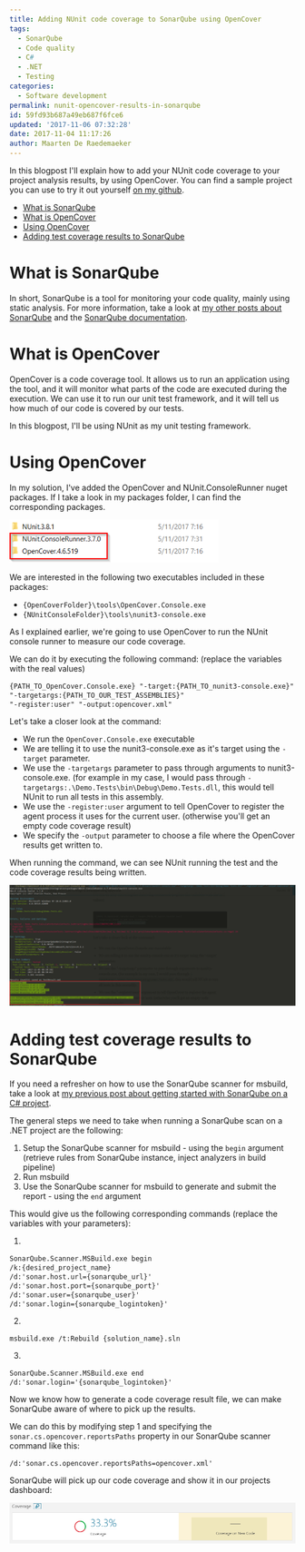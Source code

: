 ```yaml
---
title: Adding NUnit code coverage to SonarQube using OpenCover
tags: 
  - SonarQube
  - Code quality
  - C#
  - .NET
  - Testing
categories:
  - Software development
permalink: nunit-opencover-results-in-sonarqube
id: 59fd93b687a49eb687f6fce6
updated: '2017-11-06 07:32:28'
date: 2017-11-04 11:17:26
author: Maarten De Raedemaeker
---
```

In this blogpost I'll explain how to add your NUnit code coverage to your project analysis results, by using OpenCover.
You can find a sample project you can use to try it out yourself [on my github](https://github.com/maartenderaedemaeker/SonarQubeNunitIntegrationDemo).

* [What is SonarQube](#sonarqube-intro)
* [What is OpenCover](#opencover-intro)
* [Using OpenCover](#using-opencover)
* [Adding test coverage results to SonarQube](#coverage-results)
<a name="sonarqube-intro"></a>
# What is SonarQube
In short, SonarQube is a tool for monitoring your code quality, mainly using static analysis.
For more information, take a look at [my other posts about SonarQube](/tag/sonarqube/) and the [SonarQube documentation](https://docs.sonarqube.org/display/SONAR/Documentation).
<a name="opencover-intro"></a>
# What is OpenCover
OpenCover is a code coverage tool.
It allows us to run an application using the tool, and it will monitor what parts of the code are executed during the execution. 
We can use it to run our unit test framework, and it will tell us how much of our code is covered by our tests.

In this blogpost, I'll be using NUnit as my unit testing framework.
<a name="using-opencover"></a>
# Using OpenCover
In my solution, I've added the OpenCover and NUnit.ConsoleRunner nuget packages.
If I take a look in my packages folder, I can find the corresponding packages.

![2017-11-05-09_13_58-packages](/images/2017/11/2017-11-05-09_13_58-packages.png)

We are interested in the following two executables included in these packages:
* `{OpenCoverFolder}\tools\OpenCover.Console.exe`
* `{NUnitConsoleFolder}\tools\nunit3-console.exe`

As I explained earlier, we're going to use OpenCover to run the NUnit console runner to measure our code coverage.

We can do it by executing the following command: (replace the variables with the real values)
```
{PATH_TO_OpenCover.Console.exe} "-target:{PATH_TO_nunit3-console.exe}" 
"-targetargs:{PATH_TO_OUR_TEST_ASSEMBLIES}" 
"-register:user" "-output:opencover.xml"
```
Let's take a closer look at the command:
* We run the `OpenCover.Console.exe` executable
* We are telling it to use the nunit3-console.exe as it's target using the `-target` parameter. 
* We use the `-targetargs` parameter to pass through arguments to nunit3-console.exe. (for example in my case, I would pass through `-targetargs:.\Demo.Tests\bin\Debug\Demo.Tests.dll`, this would tell NUnit to run all tests in this assembly. 
* We use the `-register:user` argument to tell OpenCover to register the agent process it uses for the current user. (otherwise you'll get an empty code coverage result)
* We specify the `-output` parameter to choose a file where the OpenCover results get written to.

When running the command, we can see NUnit running the test and the code coverage results being written.

![2017-11-05-09_31_16-Cmder](/images/2017/11/2017-11-05-09_31_16-Cmder.png)

<a name="coverage-results"></a>
# Adding test coverage results to SonarQube
If you need a refresher on how to use the SonarQube scanner for msbuild, take a look at [my previous post about getting started with SonarQube on a C# project](/2017/07/16/getting-started-with-sonarqube-on-a-csharp-project/).

The general steps we need to take when running a SonarQube scan on a .NET project are the following:
1. Setup the SonarQube scanner for msbuild - using the `begin` argument (retrieve rules from SonarQube instance, inject analyzers in build pipeline)
2. Run msbuild
3. Use the SonarQube scanner for msbuild to generate and submit the report - using the `end` argument

This would give us the following corresponding commands (replace the variables with your parameters):

1. 
```
SonarQube.Scanner.MSBuild.exe begin 
/k:{desired_project_name} 
/d:'sonar.host.url={sonarqube_url}' 
/d:'sonar.host.port={sonarqube_port}' 
/d:'sonar.user={sonarqube_user}' 
/d:'sonar.login={sonarqube_logintoken}' 
```

2.
```
msbuild.exe /t:Rebuild {solution_name}.sln
```

3.
```
SonarQube.Scanner.MSBuild.exe end /d:'sonar.login='{sonarqube_logintoken}'
```

Now we know how to generate a code coverage result file, we can make SonarQube aware of where to pick up the results.

We can do this by modifying step 1 and specifying the `sonar.cs.opencover.reportsPaths` property in our SonarQube scanner command like this:
```
/d:'sonar.cs.opencover.reportsPaths=opencover.xml'
```

SonarQube will pick up our code coverage and show it in our projects dashboard:

![2017-11-05-11_09_47-SonarQubeNUnitIntegrationDemo](/images/2017/11/2017-11-05-11_09_47-SonarQubeNUnitIntegrationDemo.png)
